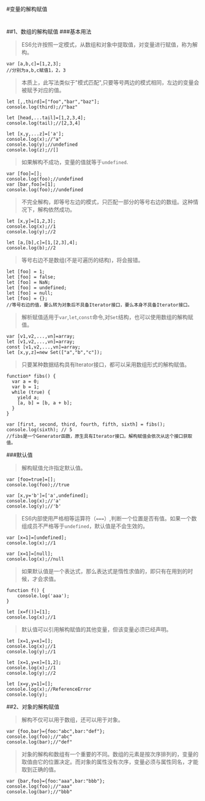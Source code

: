 #变量的解构赋值
#
##1、数组的解构赋值
###基本用法
>ES6允许按照一定模式，从数组和对象中提取值，对变量进行赋值，称为解构。

	var [a,b,c]=[1,2,3];
	//分别为a,b,c赋值1，2，3

>本质上，此写法类似于"模式匹配",只要等号两边的模式相同，左边的变量会被赋予对应的值。

	let [,,third]=["foo","bar","baz"];
	console.log(third);//"baz"

	let [head,...tail]=[1,2,3,4];
	console.log(tail);//[2,3,4]

	let [x,y,...z]=['a'];
	console.log(x);//"a"
	console.log(y);//undefined
	console.log(z);//[]
>如果解构不成功，变量的值就等于`undefined`.

	var [foo]=[];
	console.log(foo);//undefined
	var [bar,foo]=[1];
	console.log(foo);//undefined
>不完全解构，即等号左边的模式，只匹配一部分的等号右边的数组。这种情况下，解构依然成功。

	let [x,y]=[1,2,3];
	console.log(x);//1
	console.log(y);//2

	let [a,[b],c]=[1,[2,3],4];
	console.log(b);//2
>等号右边不是数组(不是可遍历的结构)，将会报错。

	let [foo] = 1;
	let [foo] = false;
	let [foo] = NaN;
	let [foo] = undefined;
	let [foo] = null;
	let [foo] = {};
	//等号右边的值，要么转为对象后不具备Iterator接口，要么本身不具备Iterator接口。
>解析赋值适用于`var`,`let`,`const`命令,对`Set`结构，也可以使用数组的解构赋值。

	var [v1,v2,...,vn]=array;
	let [v1,v2,...,vn]=array;
	const [v1,v2,...,vn]=array;
	let [x,y,z]=new Set(["a","b","c"]);

>只要某种数据结构具有Iterator接口，都可以采用数组形式的解构赋值。

	function* fibs() {
	  var a = 0;
	  var b = 1;
	  while (true) {
	    yield a;
	    [a, b] = [b, a + b];
	  }
	}
	
	var [first, second, third, fourth, fifth, sixth] = fibs();
	console.log(sixth); // 5
	//fibs是一个Generator函数，原生具有Iterator接口。解构赋值会依次从这个接口获取值。

###默认值
>解构赋值允许指定默认值。

	
	var [foo=true]=[];
	console.log(foo);//true
	
	var [x,y='b']=['a',undefined];
	console.log(x);//'a'
	console.log(y);//'b'

>ES6内部使用严格相等运算符（`===`）,判断一个位置是否有值。如果一个数组成员不严格等于`undefined`，默认值是不会生效的。

	var [x=1]=[undefined];
	console.log(x);//1

	var [x=1]=[null];
	console.log(x);//null

>如果默认值是一个表达式，那么表达式是惰性求值的，即只有在用到的时候，才会求值。

	function f() {
		console.log('aaa');
	}
	
	let [x=f()]=[1];
	console.log(x);//1


>默认值可以引用解构赋值的其他变量，但该变量必须已经声明。

	let [x=1,y=x]=[];
	console.log(x);//1
	console.log(y);//1

	let [x=1,y=x]=[1,2];
	console.log(x);//1
	console.log(y);//2

	let [x=y,y=1]=[];
	console.log(x);//ReferenceError
	console.log(y);

##2、对象的解构赋值
>解构不仅可以用于数组，还可以用于对象。

	var {foo,bar}={foo:"abc",bar:"def"};
	console.log(foo);//"abc"
	console.log(bar);//"def"
>对象的解构和数组有一个重要的不同。数组的元素是按次序排列的，变量的取值由它的位置决定。而对象的属性没有次序，变量必须与属性同名，才能取到正确的值。

	var {bar,foo}={foo:"aaa",bar:"bbb"};
	console.log(foo);//"aaa"
	console.log(bar);//"bbb"